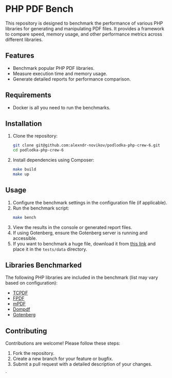 # PHP PDF Bench

This repository is designed to benchmark the performance of various PHP libraries for generating and manipulating PDF files. It provides a framework to compare speed, memory usage, and other performance metrics across different libraries.

## Features

- Benchmark popular PHP PDF libraries.
- Measure execution time and memory usage.
- Generate detailed reports for performance comparison.

## Requirements

- Docker is all you need to run the benchmarks.

## Installation

1. Clone the repository:
   ```bash
   git clone git@github.com:alexndr-novikov/podlodka-php-crew-6.git
   cd podlodka-php-crew-6
   ```

2. Install dependencies using Composer:
   ```bash
   make build
   make up
   ```

## Usage

1. Configure the benchmark settings in the configuration file (if applicable).
2. Run the benchmark script:
   ```bash
   make bench
   ```
3. View the results in the console or generated report files.
4. If using Gotenberg, ensure the Gotenberg server is running and accessible.
5. If you want to benchmark a huge file, download it from [this link](https://drive.google.com/file/d/1b98T4vnQISQRPzckx-SqB9L3h5_wILne/view?usp=sharing) and place it in the `tests/data` directory.

## Libraries Benchmarked

The following PHP libraries are included in the benchmark (list may vary based on configuration):
- [TCPDF](https://tcpdf.org/)
- [FPDF](http://www.fpdf.org/)
- [mPDF](https://mpdf.github.io/)
- [Dompdf](https://github.com/dompdf/dompdf)
- [Gotenberg](https://gotenberg.dev/)

## Contributing

Contributions are welcome! Please follow these steps:
1. Fork the repository.
2. Create a new branch for your feature or bugfix.
3. Submit a pull request with a detailed description of your changes.

`